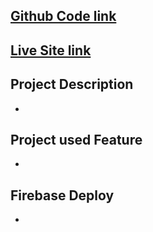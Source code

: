 ## [Github Code link](https://github.com/programming-hero-web-course1/manufacturer-website-server-side-mdshohed)
## [Live Site link]()


## Project Description
- 

## Project used Feature 
- 

## Firebase Deploy
- 